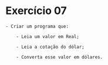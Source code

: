 # Exercício 07

    - Criar um programa que:
      
        - Leia um valor em Real;
        
        - Leia a cotação do dólar;
        
        - Converta esse valor em dólares.